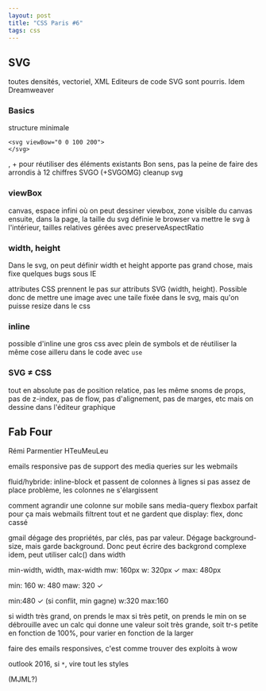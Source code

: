 ```yaml
---
layout: post
title: "CSS Paris #6"
tags: css
---
```


## SVG

toutes densités, vectoriel, XML
Editeurs de code SVG sont pourris. Idem Dreamweaver

### Basics

structure minimale
```
<svg viewBow="0 0 100 200">
</svg>
```

<rect>, <circle>
<use> + <defs> pour réutiliser des éléments existants
Bon sens, pas la peine de faire des arrondis à 12 chiffres
SVGO (+SVGOMG) cleanup svg

### viewBox

canvas, espace infini où on peut dessiner
viewbox, zone visible du canvas
ensuite, dans la page, la taille du svg définie
le browser va mettre le svg à l'intérieur, tailles relatives gérées avec
preserveAspectRatio

### width, height

Dans le svg, on peut définir width et height
apporte pas grand chose, mais fixe quelques bugs sous IE

attributes CSS prennent le pas sur attributs SVG (width, height). Possible donc
de mettre une image avec une taile fixée dans le svg, mais qu'on puisse resize
dans le css

### inline

possible d'inline une gros css avec plein de symbols et de réutiliser la même
cose ailleru dans le code avec `use`

### SVG ≠ CSS

tout en absolute
pas de position relatice, pas les même snoms de props, pas de z-index, pas de
flow, pas d'alignement, pas de marges, etc
mais on dessine dans l'éditeur graphique


## Fab Four

Rémi Parmentier
HTeuMeuLeu

emails responsive
pas de support des media queries sur les webmails

fluid/hybride: inline-block et passent de colonnes à lignes si pas assez de
place
problème, les colonnes ne s'élargissent

comment agrandir une colonne sur mobile sans media-query
flexbox parfait pour ça
mais webmails filtrent tout et ne gardent que display: flex, donc cassé

gmail dégage des propriétés, par clés, pas par valeur.
Dégage background-size, mais garde background. Donc peut écrire des backgrond
complexe
idem, peut utiliser calc() dans width

min-width, width, max-width
mw: 160px
w: 320px ✓
max: 480px

min: 160
w: 480
maw: 320 ✓

min:480 ✓ (si conflit, min gagne)
w:320
max:160

si width très grand, on prends le max
si très petit, on prends le min
on se débrouille avec un calc qui donne une valeur soit très grande, soit tr-s
petite en fonction de 100%, pour varier en fonction de la larger

faire des emails responsives, c'est comme trouver des exploits à wow

outlook 2016, si `*`, vire tout les styles


(MJML?)
